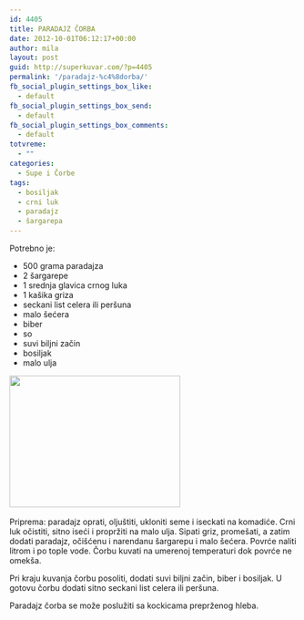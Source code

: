 ```yaml
---
id: 4405
title: PARADAJZ ČORBA
date: 2012-10-01T06:12:17+00:00
author: mila
layout: post
guid: http://superkuvar.com/?p=4405
permalink: '/paradajz-%c4%8dorba/'
fb_social_plugin_settings_box_like:
  - default
fb_social_plugin_settings_box_send:
  - default
fb_social_plugin_settings_box_comments:
  - default
totvreme:
  - ""
categories:
  - Supe i Čorbe
tags:
  - bosiljak
  - crni luk
  - paradajz
  - šargarepa
---
```

Potrebno je:

  * 500 grama paradajza
  * 2 šargarepe
  * 1 srednja glavica crnog luka
  * 1 kašika griza
  * seckani list celera ili peršuna
  * malo šećera
  * biber
  * so
  * suvi biljni začin
  * bosiljak
  * malo ulja

<img class="alignnone size-medium wp-image-4406" title="Paradajz corba" src="/wp-content/uploads/2012/09/Paradajz-corba-e1348845925101-300x231.jpg" alt="" width="300" height="231" srcset="//wp-content/uploads/2012/09/Paradajz-corba-e1348845925101-300x231.jpg 300w, //wp-content/uploads/2012/09/Paradajz-corba-e1348845925101-1024x791.jpg 1024w" sizes="(max-width: 300px) 100vw, 300px" /> 

Priprema: paradajz oprati, oljuštiti, ukloniti seme i iseckati na komadiće. Crni luk očistiti, sitno iseći i propržiti na malo ulja. Sipati griz, promešati, a zatim dodati paradajz, očišćenu i narendanu šargarepu i malo šećera. Povrće naliti litrom i po tople vode. Čorbu kuvati na umerenoj temperaturi dok povrće ne omekša.

Pri kraju kuvanja čorbu posoliti, dodati suvi biljni začin, biber i bosiljak. U gotovu čorbu dodati sitno seckani list celera ili peršuna.

Paradajz čorba se može poslužiti sa kockicama preprženog hleba.